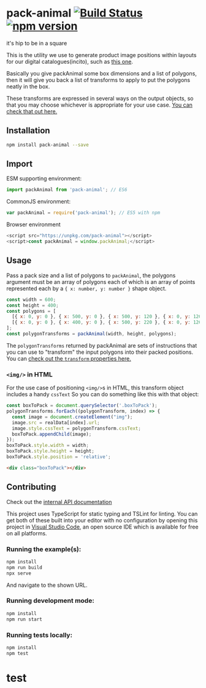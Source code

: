 # pack-animal [![Build Status](https://travis-ci.org/shopgun/pack-animal.svg?branch=master)](https://travis-ci.org/shopgun/pack-animal) [![npm version](https://badge.fury.io/js/pack-animal.svg)](https://badge.fury.io/js/pack-animal)
it's hip to be in a square

This is the utility we use to generate product image positions within layouts for our digital catalogues(incito), such as [this one](http://shopgun.com/publications/incito/SW5jaXRvUHVibGljYXRpb246MTE2NDY1MTM2OTU3NjAwNTk2Nw==).

Basically you give packAnimal some box dimensions and a list of polygons, then it will give you back a list of transforms to apply to put the polygons neatly in the box.

These transforms are expressed in several ways on the output objects, so that you may choose whichever is appropriate for your use case. [You can check that out here.](https://shopgun.github.io/pack-animal/interfaces/itransform.html)

## Installation
```sh
npm install pack-animal --save
```

## Import
ESM supporting environment:
```js
import packAnimal from 'pack-animal'; // ES6
```
CommonJS environment: 
```js
var packAnimal = require('pack-animal'); // ES5 with npm
```
Browser environment
```js
<script src="https://unpkg.com/pack-animal"></script>
<script>const packAnimal = window.packAnimal;</script>
```
## Usage
Pass a pack size and a list of polygons to `packAnimal`, the polygons argument must be an array of polygons each of which is an array of points represented each by a `{ x: number, y: number }` shape object.
```js
const width = 600;
const height = 400;
const polygons = [
  [{ x: 0, y: 0 }, { x: 500, y: 0 }, { x: 500, y: 120 }, { x: 0, y: 120 }],
  [{ x: 0, y: 0 }, { x: 400, y: 0 }, { x: 500, y: 220 }, { x: 0, y: 120 }]
];
const polygonTransforms = packAnimal(width, height, polygons);
```

The `polygonTransforms` returned by packAnimal are sets of instructions that you can use to "transform" the input polygons into their packed positions. You can [check out the `transform` properties here.](https://shopgun.github.io/pack-animal/interfaces/itransform.html)

### `<img/>` in HTML
For the use case of positioning `<img/>`s in HTML, this transform object includes a handy `cssText` So you can do something like this with that object:
```js
const boxToPack = document.querySelector('.boxToPack');
polygonTransforms.forEach((polygonTransform, index) => {
  const image = document.createElement("img");
  image.src = realData[index].url;
  image.style.cssText = polygonTransform.cssText;
  boxToPack.appendChild(image);
});
boxToPack.style.width = width;
boxToPack.style.height = height;
boxToPack.style.position = 'relative';
```
```html
<div class="boxToPack"></div>
```
## Contributing
Check out the [internal API documentation](https://shopgun.github.io/pack-animal/)

This project uses TypeScript for static typing and TSLint for linting. You can get both of these built into your editor with no configuration by opening this project in [Visual Studio Code](https://code.visualstudio.com/), an open source IDE which is available for free on all platforms.

### Running the example(s):

```sh
npm install
npm run build
npx serve
```
And navigate to the shown URL.

### Running development mode:

```sh
npm install
npm run start
```

### Running tests locally:

```sh
npm install
npm test
```
# test

